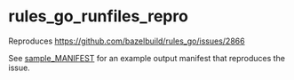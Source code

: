 # rules_go_runfiles_repro

Reproduces https://github.com/bazelbuild/rules_go/issues/2866

See [sample_MANIFEST](./sample_MANIFEST) for an example output manifest that reproduces the issue.
